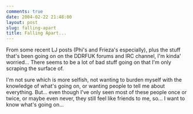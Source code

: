 ```yaml
---
comments: true
date: 2004-02-22 21:48:00
layout: post
slug: falling-apart
title: Falling Apart...
---
```


From some recent LJ posts (Phi's and Frieza's especially), plus the stuff that's been going on on the DDRFUK forums and IRC channel, I'm kinda' worried...  There seems to be a lot of bad stuff going on that I'm only scraping the surface of.  

I'm not sure which is more selfish, not wanting to burden myself with the knowledge of what's going on, or wanting people to tell me about everything.  But... even though I've only seen most of these people once or twice, or maybe even never, they still feel like friends to me, so... I want to know what's going on...

